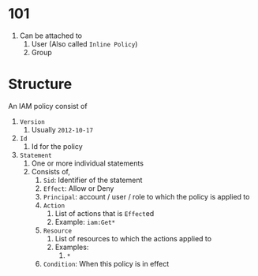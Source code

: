 
# 101

1. Can be attached to 
   1. User (Also called `Inline Policy`)
   2. Group

# Structure

An IAM policy consist of
1. `Version`
   1. Usually `2012-10-17`
2. `Id`
   1. Id for the policy
3. `Statement`
   1. One or more individual statements
   2. Consists of,
      1. `Sid`: Identifier of the statement
      2. `Effect`: Allow or Deny
      3. `Principal`: account / user / role to which the policy is applied to
      4. `Action`
         1. List of actions that is `Effect`ed
         2. Example: `iam:Get*`
      5. `Resource` 
         1. List of resources to which the actions applied to
         2. Examples:
            1. `*`
      6. `Condition`: When this policy is in effect